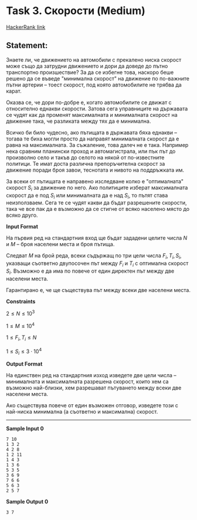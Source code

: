 # Task 3. Скорости (Medium)

[HackerRank link](<https://www.hackerrank.com/contests/12-2/challenges/challenge-2799>)

## Statement:

Знаете ли, че движението на автомобили с прекалено ниска скорост може също да затрудни движението и дори да доведе до пътно транспортно произшествие? За да се избегне това, наскоро беше решено да се въведе "минимална скорост" на движение по по-важните пътни артерии – тоест скорост, под която автомобилите не трябва да карат.

Оказва се, че дори по-добре е, когато автомобилите се движат с относително еднакви скорости. Затова сега управниците на държавата се чудят как да променят максималната и минималната скорост на движение така, че разликата между тях да е минимална.

Всичко би било чудесно, ако пътищата в държавата бяха еднакви – тогава те биха могли просто да направят минималната скорост да е равна на максималната. За съжаление, това далеч не е така. Например нека сравним планински проход и автомагистрала, или пък път до произволно село и такъв до селото на някой от по-известните политици. Те имат доста различна препоръчителна скорост за движение поради броя завои, теснотата и нивото на поддръжката им.

За всеки от пътищата е направено изследване колко е "оптималната" скорост $S_i$ за движение по него. Ако политиците изберат максималната скорост да е под $S_i$ или минималната да е над $S_i$, то пътят става неизползваем. Сега те се чудят какви да бъдат разрешените скорости, така че все пак да е възможно да се стигне от всяко населено място до всяко друго.

**Input Format**

На първия ред на стандартния вход ще бъдат зададени целите числа $N$ и $M$ – броя населени места и броя пътища.

Следват $M$ на брой реда, всеки съдържащ по три цели числа $F_i, T_i, S_i$, указващи съответно двупосочен път между $F_i$ и $T_i$ с оптимална скорост $S_i$. Възможно е да има по повече от един директен път между две населени места.

Гарантирано е, че ще съществува път между всеки две населени места.

**Constraints**

$2\le N\le 10^3$

$1\le M\le 10^4$

$1\le F_i, T_i\le N$

$1\le S_i\le 3\cdot10^4$

**Output Format**

На единствен ред на стандартния изход изведете две цели числа – минималната и максималната разрешена скорост, които хем са възможно най-близки, хем разрешават пътуването между всеки две населени места.

Ако съществува повече от един възможен отговор, изведете този с най-ниска минимална (а съответно и максимална) скорост.

---

**Sample Input 0**

```
7 10
1 3 2
4 2 8
1 2 11
1 4 3
1 3 6
5 3 5
3 6 9
7 6 6
5 6 3
2 5 7
```

**Sample Output 0**

```
3 7
```